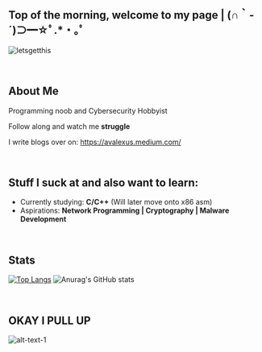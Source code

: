 
<h2 align="left">Top of the morning, welcome to my page | (∩｀-´)⊃━☆ﾟ.*・｡ﾟ</h2>

![letsgetthis](https://github.com/blightchild/blightchild/assets/74523173/865aaa01-51e5-4f1c-b0cf-0f354028abe1)

<br>

## About Me
Programming noob and Cybersecurity Hobbyist

Follow along and watch me **struggle**

I write blogs over on: https://avalexus.medium.com/

<br>

## Stuff I suck at and also want to learn:
- Currently studying: **C/C++** (Will later move onto x86 asm)
- Aspirations: **Network Programming | Cryptography | Malware Development**
<br>

## Stats


[![Top Langs](https://github-readme-stats-git-masterrstaa-rickstaa.vercel.app/api/top-langs/?username=blightchild&show_icons=true&theme=dracula)](https://github.com/blightchild/github-readme-stats) ![Anurag's GitHub stats](https://github-readme-stats.vercel.app/api?username=blightchild&show_icons=true&theme=dracula)

<br>


## OKAY I PULL UP
![alt-text-1](https://us-tuna-sounds-images.voicemod.net/56d6af0d-7acc-4ec3-9c52-7cc10a37d583-1653636637866.jpg "title-1")
